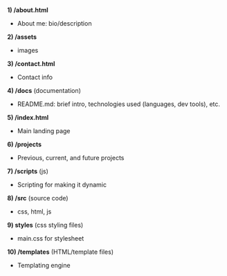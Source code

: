 **1) /about.html**
- About me: bio/description

**2) /assets**
- images

**3) /contact.html**
- Contact info

**4) /docs** (documentation)
- README.md: brief intro, technologies used (languages, dev tools), etc.

**5) /index.html**
- Main landing page

**6) /projects**
- Previous, current, and future projects

**7) /scripts** (js)
- Scripting for making it dynamic

**8) /src** (source code)
- css, html, js

**9) styles** (css styling files)
- main.css for stylesheet

**10) /templates** (HTML/template files)
- Templating engine